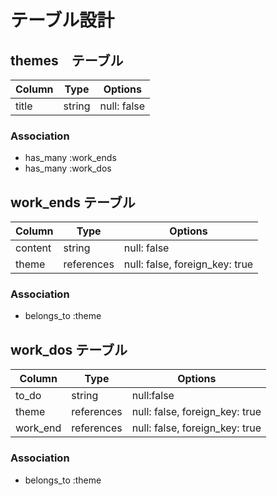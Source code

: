 # テーブル設計

## themes　テーブル

| Column   | Type       | Options                        |
| ---------| -----------| ------------------------------ |
| title    | string     | null: false                    |

### Association

- has_many :work_ends
- has_many :work_dos

## work_ends テーブル

| Column  | Type       | Options                        |
| ------- | -----------| ------------------------------ |
| content | string     | null: false                    |
| theme   | references | null: false, foreign_key: true |

### Association

- belongs_to :theme

## work_dos テーブル

| Column   | Type       | Options                        |
| -------- | ---------- | ------------------------------ |
| to_do    | string     | null:false                     |
| theme    | references | null: false, foreign_key: true |
| work_end | references | null: false, foreign_key: true |

### Association

- belongs_to :theme